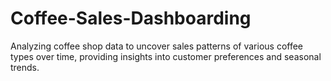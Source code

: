 # Coffee-Sales-Dashboarding
Analyzing coffee shop data to uncover sales patterns of various coffee types over time, providing insights into customer preferences and seasonal trends.
